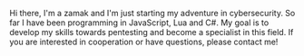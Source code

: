 Hi there, I'm a zamak and I'm just starting my adventure in cybersecurity. So far I have been programming in JavaScript, Lua and C#. My goal is to develop my skills towards pentesting and become a specialist in this field. If you are interested in cooperation or have questions, please contact me!

<!---
zamakowany/zamakowany is a ✨ special ✨ repository because its `README.md` (this file) appears on your GitHub profile.
You can click the Preview link to take a look at your changes.
--->
